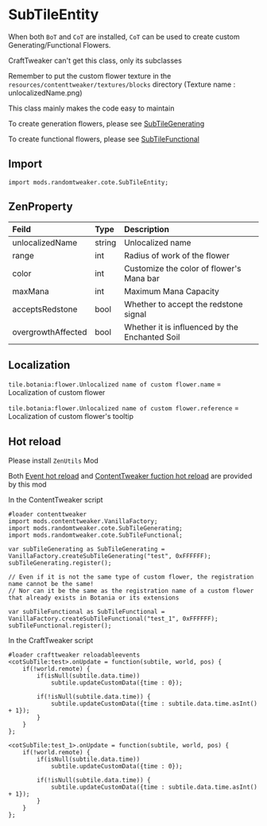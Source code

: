 # SubTileEntity

When both `BoT` and `CoT` are installed, `CoT` can be used to create custom Generating/Functional Flowers.

CraftTweaker can't get this class, only its subclasses

Remember to put the custom flower texture in the `resources/contenttweaker/textures/blocks` directory (Texture name : unlocalizedName.png)

This class mainly makes the code easy to maintain

To create generation flowers, please see [SubTileGenerating](SubTileGenerating.md)

To create functional flowers, please see [SubTileFunctional](SubTileFunctional.md)

## Import

```zenscript
import mods.randomtweaker.cote.SubTileEntity;
```

## ZenProperty

| Feild | Type | Description |
| :----- | :----- | :----- |
| unlocalizedName | string | Unlocalized name |
| range | int | Radius of work of the flower |
| color | int | Customize the color of flower's Mana bar |
| maxMana | int | Maximum Mana Capacity |
| acceptsRedstone | bool | Whether to accept the redstone signal |
| overgrowthAffected | bool | Whether it is influenced by the Enchanted Soil |

## Localization

`tile.botania:flower.Unlocalized name of custom flower.name` = Localization of custom flower

`tile.botania:flower.Unlocalized name of custom flower.reference` = Localization of custom flower's tooltip

## Hot reload

Please install `ZenUtils` Mod

Both [Event hot reload](https://github.com/friendlyhj/ZenUtils/wiki/ReloadEvents)
and [ContentTweaker fuction hot reload](https://github.com/friendlyhj/ZenUtils/wiki/LateSetCoTFunction)
are provided by this mod

In the ContentTweaker script

```zenscript
#loader contenttweaker
import mods.contenttweaker.VanillaFactory;
import mods.randomtweaker.cote.SubTileGenerating;
import mods.randomtweaker.cote.SubTileFunctional;

var subTileGenerating as SubTileGenerating = VanillaFactory.createSubTileGenerating("test", 0xFFFFFF);
subTileGenerating.register();

// Even if it is not the same type of custom flower, the registration name cannot be the same!
// Nor can it be the same as the registration name of a custom flower that already exists in Botania or its extensions

var subTileFunctional as SubTileFunctional = VanillaFactory.createSubTileFunctional("test_1", 0xFFFFFF);
subTileFunctional.register();
```

In the CraftTweaker script

```zenscript
#loader crafttweaker reloadableevents
<cotSubTile:test>.onUpdate = function(subtile, world, pos) {
    if(!world.remote) {
        if(isNull(subtile.data.time))
            subtile.updateCustomData({time : 0});
        
        if(!isNull(subtile.data.time)) {
            subtile.updateCustomData({time : subtile.data.time.asInt() + 1});
        }
    }
};

<cotSubTile:test_1>.onUpdate = function(subtile, world, pos) {
    if(!world.remote) {
        if(isNull(subtile.data.time))
            subtile.updateCustomData({time : 0});
        
        if(!isNull(subtile.data.time)) {
            subtile.updateCustomData({time : subtile.data.time.asInt() + 1});
        }
    }
};
```
